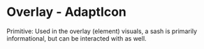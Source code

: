 # Overlay - AdaptIcon

Primitive: Used in the overlay (element) visuals, a sash is primarily informational, but can be interacted with as well.
